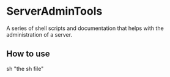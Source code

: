 ServerAdminTools
===========

A series of shell scripts and documentation that helps with the administration of a server.

How to use
----------

sh "the sh file"

